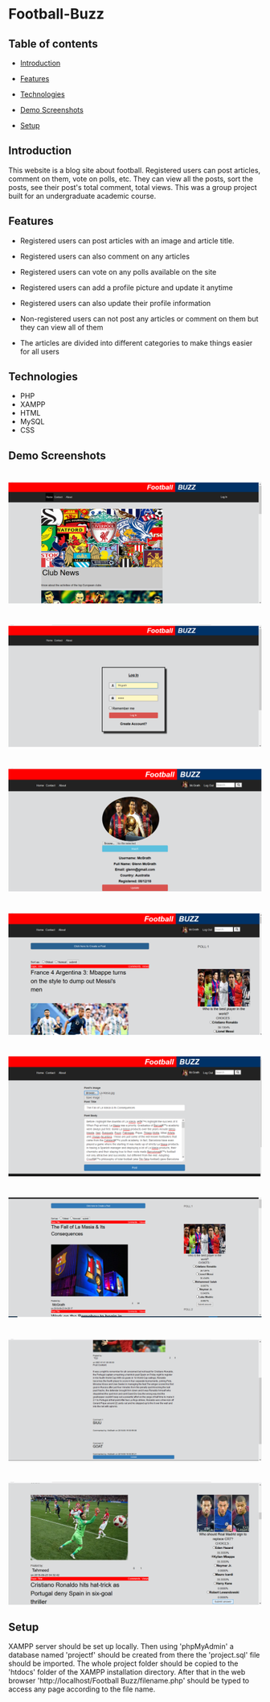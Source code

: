 # Football-Buzz

## Table of contents

* [Introduction](#introduction)

* [Features](#features)

* [Technologies](#technologies)

* [Demo Screenshots](#demo-screenshots)

* [Setup](#setup)

## Introduction

This website is a blog site about football. Registered users can post articles, comment on them, vote on polls, etc. They can view all the posts, sort the posts, see their post's total comment, total views. This was a group project built for an undergraduate academic course.

## Features


  * Registered users can post articles with an image and article title.
  
  * Registered users can also comment on any articles
  
  * Registered users can vote on any polls available on the site
  
  * Registered users can add a profile picture and update it anytime
  
  * Registered users can also update their profile information
  
  * Non-registered users can not post any articles or comment on them but they can view all of them
  
  * The articles are divided into different categories to make things easier for all users
  
  ## Technologies
  * PHP
  * XAMPP
  * HTML
  * MySQL
  * CSS
  
  ## Demo Screenshots
  
<div> 
 <h1>      </h1>

 <img src="DEMO_IMAGES/1.png">

 </div>


<div> 
 
 <h1>      </h1>
 


 <img src="DEMO_IMAGES/2.png">

 </div>
 
 <div> 
 <h1>      </h1>

 <img src="DEMO_IMAGES/3.png">

 </div>


<div> 
 
<h1>      </h1>
 <img src="DEMO_IMAGES/4.png">

 </div>
 
 <div> 
 
<h1>      </h1>
 <img src="DEMO_IMAGES/5.png">

 </div>


<div> 
 
<h1>      </h1>
 <img src="DEMO_IMAGES/6.png">

 </div>
 

<div> 
 <h1>      </h1>

 <img src="DEMO_IMAGES/7.png">

 </div>


<div> 
 <h1>      </h1>

 <img src="DEMO_IMAGES/8.png">

 </div>

 ## Setup
XAMPP server should be set up locally. Then using 'phpMyAdmin' a database named 'projectf' should be created from there the 'project.sql' file should be imported. The whole project folder should be copied to the 'htdocs' folder of the XAMPP installation directory. After that in the web browser 'http://localhost/Football Buzz/filename.php' should be typed to access any page according to the file name.
